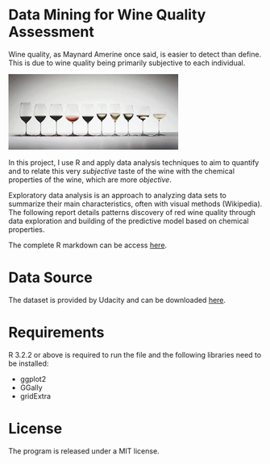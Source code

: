 # Data Mining for Wine Quality Assessment
Wine quality, as Maynard Amerine once said, is easier to detect than define.
This is due to wine quality being primarily subjective to each individual.

![](/wine_files/readme-wine-quality.jpg)

In this project, I use R and apply data analysis techniques to aim to quantify
and to relate this very *subjective* taste of the wine with the chemical
properties of the wine, which are more *objective*.

Exploratory data analysis is an approach to analyzing data sets to summarize
their main characteristics, often with visual methods (Wikipedia). The following
 report details patterns discovery of red wine quality through data exploration
  and building of the predictive model based on chemical properties.

The complete R markdown can be access [here](https://github.com/SamDuan/Data-Mining-for-Wine-Quality-Assessment/blob/master/wine.md).

# Data Source
The dataset is provided by Udacity and can be downloaded [here](https://s3.amazonaws.com/udacity-hosted-downloads/ud651/wineQualityReds.csv).

# Requirements
R 3.2.2 or above is required to run the file and the following libraries need to
be installed:
* ggplot2
* GGally
* gridExtra

# License
The program is released under a MIT license.
